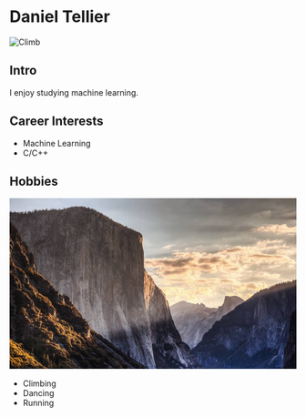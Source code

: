 # Daniel Tellier

<img src="./images/classy-climb.jpg" alt="Climb" width="400" height="600">

## Intro
I enjoy studying machine learning.

## Career Interests
- Machine Learning
- C/C++

## Hobbies

<img src="./images/dawn_wall.jpg" alt="Dawn Wall" width="600" height="300">

- Climbing
- Dancing
- Running